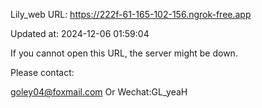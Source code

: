 Lily_web URL: https://222f-61-165-102-156.ngrok-free.app

Updated at: 2024-12-06 01:59:04

If you cannot open this URL, the server might be down.

Please contact: 

goley04@foxmail.com Or Wechat:GL_yeaH